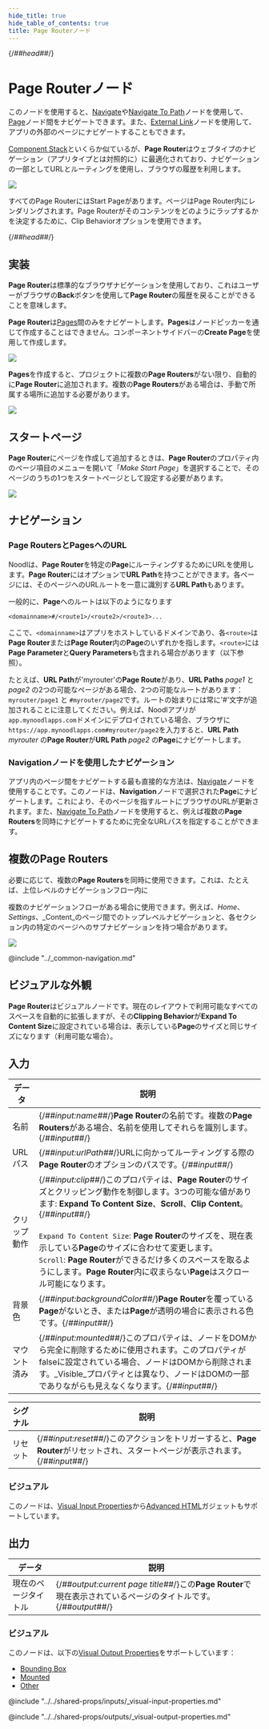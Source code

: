 ```yaml
---
hide_title: true
hide_table_of_contents: true
title: Page Routerノード
---
```


{/*##head##*/}

# Page Routerノード

このノードを使用すると、<span className="ndl-node">[Navigate](/nodes/navigation/navigate)</span>や<span className="ndl-node">[Navigate To Path](/nodes/navigation/navigate-to-path)</span>ノードを使用して、<span className="ndl-node">[Page](/nodes/navigation/page)</span>ノード間をナビゲートできます。また、<span className="ndl-node">[External Link](/nodes/navigation/external-link)</span>ノードを使用して、アプリの外部のページにナビゲートすることもできます。

[Component Stack](/nodes/component-stack/component-stack-node)といくらか似ているが、**Page Router**はウェブタイプのナビゲーション（アプリタイプとは対照的に）に最適化されており、ナビゲーションの一部としてURLとルーティングを使用し、ブラウザの履歴を利用します。

<div className="ndl-image-with-background">

![](/nodes/navigation/page-router/page-router-1.png)

</div>

すべての<span className="ndl-node">Page Router</span>には<span className="ndl-data">Start Page</span>があります。ページは<span className="ndl-node">Page Router</span>内にレンダリングされます。<span className="ndl-node">Page Router</span>がそのコンテンツをどのようにラップするかを決定するために、<span className="ndl-data">Clip Behavior</span>オプションを使用できます。

{/*##head##*/}

## 実装

**Page Router**は標準的なブラウザナビゲーションを使用しており、これはユーザーがブラウザの**Back**ボタンを使用して**Page Router**の履歴を戻ることができることを意味します。

**Page Router**は[Pages](/nodes/navigation/page)間のみをナビゲートします。**Pages**はノードピッカーを通じて作成することはできません。コンポーネントサイドバーの**Create Page**を使用して作成します。

<div className="ndl-image-with-background">

![](/nodes/navigation/page-router/create-page.png)

</div>

**Pages**を作成すると、プロジェクトに複数の**Page Routers**がない限り、自動的に**Page Router**に追加されます。複数の**Page Routers**がある場合は、手動で所属する場所に追加する必要があります。

<div className="ndl-image-with-background">

![](/nodes/navigation/page-router/pages-in-router.png)

</div>

## スタートページ

**Page Router**にページを作成して追加するときは、**Page Router**のプロパティ内のページ項目のメニューを開いて「_Make Start Page_」を選択することで、そのページのうちの1つをスタートページとして設定する必要があります。

<div className="ndl-image-with-background">

![](/nodes/navigation/page-router/make-start-page.png)

</div>

## ナビゲーション

### Page RoutersとPagesへのURL

Noodlは、**Page Router**を特定の**Page**にルーティングするためにURLを使用します。**Page Router**にはオプションで**URL Path**を持つことができます。各ページには、そのページへのURLルートを一意に識別する**URL Path**もあります。

一般的に、**Page**へのルートは以下のようになります

`<domainname>#/<route1>/<route2>/<route3>...`

ここで、`<domainname>`はアプリをホストしているドメインであり、各`<route>`は**Page Router**または**Page Router**内の**Page**のいずれかを指します。`<route>`には**Page Parameter**と**Query Parameters**も含まれる場合があります（以下参照）。

たとえば、**URL Path**が'myrouter'の**Page Route**があり、**URL Paths** _page1_ と _page2_ の2つの可能なページがある場合、2つの可能なルートがあります：`myrouter/page1` と `#myrouter/page2`です。ルートの始まりには常に'#'文字が追加されることに注意してください。例えば、Noodlアプリが`app.mynoodlapps.com`ドメインにデプロイされている場合、ブラウザに`https://app.mynoodlapps.com#myrouter/page2`を入力すると、**URL Path** _myrouter_ の**Page Router**が**URL Path** _page2_ の**Page**にナビゲートします。

### Navigationノードを使用したナビゲーション

アプリ内のページ間をナビゲートする最も直接的な方法は、[Navigate](/nodes/navigation/navigate)ノードを使用することです。このノードは、**Navigation**ノードで選択された**Page**にナビゲートします。これにより、そのページを指すルートにブラウザのURLが更新されます。また、[Navigate To Path](/nodes/navigation/navigate-to-path)ノードを使用すると、例えば複数の**Page Routers**を同時にナビゲートするために完全なURLパスを指定することができます。

## 複数のPage Routers

必要に応じて、複数の**Page Routers**を同時に使用できます。これは、たとえば、上位レベルのナビゲーションフロー内に

複数のナビゲーションフローがある場合に使用できます。例えば、_Home_、_Settings_、_Content_のページ間でのトップレベルナビゲーションと、各セクション内の特定のページへのサブナビゲーションを持つ場合があります。

![](/nodes/navigation/page-router/multi-router.png)

@include "../_common-navigation.md"

## ビジュアルな外観

**Page Router**はビジュアルノードです。現在のレイアウトで利用可能なすべてのスペースを自動的に拡張しますが、その**Clipping Behavior**が**Expand To Content Size**に設定されている場合は、表示している**Page**のサイズと同じサイズになります（利用可能な場合）。

## 入力

| データ                                               | 説明                                                                                                                                                                                                                                                                                                                                                                                                                                                                                        |
| -------------------------------------------------- | -------------------------------------------------------------------------------------------------------------------------------------------------------------------------------------------------------------------------------------------------------------------------------------------------------------------------------------------------------------------------------------------------------------------------------------------------------------------------------------------------- |
| <span className="ndl-data">名前</span>             | {/*##input:name##*/}**Page Router**の名前です。複数の**Page Routers**がある場合、名前を使用してそれらを識別します。{/*##input##*/}                                                                                                                                                                                                                                                                                                                                                          |
| <span className="ndl-data">URLパス</span>         | {/*##input:urlPath##*/}URLに向かってルーティングする際の**Page Router**のオプションのパスです。{/*##input##*/}                                                                                                                                                                                                                                                                                                                                                                                               |
| <span className="ndl-data">クリップ動作</span>    | {/*##input:clip##*/}このプロパティは、**Page Router**のサイズとクリッピング動作を制御します。3つの可能な値があります: **Expand To Content Size**、**Scroll**、**Clip Content**。{/*##input##*/}<br/><br/>`Expand To Content Size`: **Page Router**のサイズを、現在表示している**Page**のサイズに合わせて変更します。<br/>`Scroll`: **Page Router**ができるだけ多くのスペースを取るようにします。**Page Router**内に収まらない**Page**はスクロール可能になります。 |
| <span className="ndl-data">背景色</span> | {/*##input:backgroundColor##*/}**Page Router**を覆っている**Page**がないとき、または**Page**が透明の場合に表示される色です。{/*##input##*/}                                                                                                                                                                                                                                                                                                                                     |
| <span className="ndl-data">マウント済み</span>          | {/*##input:mounted##*/}このプロパティは、ノードをDOMから完全に削除するために使用されます。このプロパティがfalseに設定されている場合、ノードはDOMから削除されます。_Visible_プロパティとは異なり、ノードはDOMの一部でありながらも見えなくなります。{/*##input##*/}                                                                                                                                                                                                                                   |

| シグナル                                    | 説明                                                                                                      |
| ----------------------------------------- | ---------------------------------------------------------------------------------------------------------------- |
| <span className="ndl-signal">リセット</span> | {/*##input:reset##*/}このアクションをトリガーすると、**Page Router**がリセットされ、スタートページが表示されます。{/*##input##*/} |

### ビジュアル

このノードは、[Visual Input Properties](/nodes/shared-props/inputs/visual-input-properties/)から[Advanced HTML](/nodes/shared-props/inputs/visual-input-properties#advanced-html)ガジェットもサポートしています。

## 出力

| データ                                                 | 説明                                                                                                         |
| ---------------------------------------------------- | ------------------------------------------------------------------------------------------------------------------- |
| <span className="ndl-data">現在のページタイトル</span> | {/*##output:current page title##*/}この**Page Router**で現在表示されているページのタイトルです。{/*##output##*/} |

### ビジュアル

このノードは、以下の[Visual Output Properties](/nodes/shared-props/outputs/visual-output-properties/)をサポートしています：

-   [Bounding Box](/nodes/shared-props/outputs/visual-output-properties/#bounding-box)
-   [Mounted](/nodes/shared-props/outputs/visual-output-properties/#mounted)
-   [Other](/nodes/shared-props/outputs/visual-output-properties/#other)

<div className="hidden-props-for-editor">

@include "../../shared-props/inputs/_visual-input-properties.md"

@include "../../shared-props/outputs/_visual-output-properties.md"

</div>